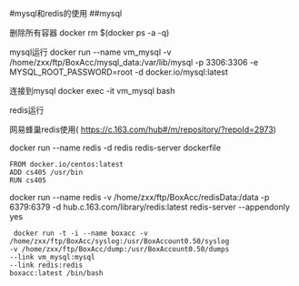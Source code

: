 #mysql和redis的使用
##mysql

删除所有容器
docker rm $(docker ps -a -q) 

mysql运行
docker run --name vm_mysql -v /home/zxx/ftp/BoxAcc/mysql_data:/var/lib/mysql -p 3306:3306 -e MYSQL_ROOT_PASSWORD=root -d docker.io/mysql:latest

连接到mysql
 docker exec -it  vm_mysql  bash 
   
redis运行  

网易蜂巢redis使用( https://c.163.com/hub#/m/repository/?repoId=2973) 


docker run --name redis -d redis redis-server 
dockerfile  
```
FROM docker.io/centos:latest
ADD cs405 /usr/bin
RUN cs405
```

 docker run --name redis -v /home/zxx/ftp/BoxAcc/redisData:/data -p 6379:6379 -d hub.c.163.com/library/redis:latest redis-server --appendonly yes  


```
 docker run -t -i --name boxacc -v /home/zxx/ftp/BoxAcc/syslog:/usr/BoxAccount0.50/syslog 
-v /home/zxx/ftp/BoxAcc/dump:/usr/BoxAccount0.50/dumps 
--link vm_mysql:mysql  
--link redis:redis
boxacc:latest /bin/bash   
```
